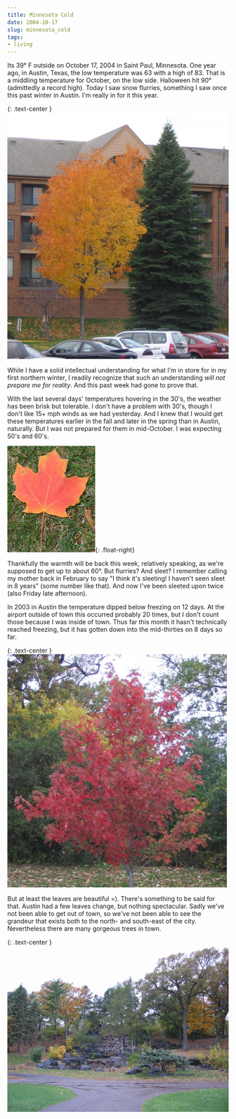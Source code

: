 ```yaml
---
title: Minnesota Cold
date: 2004-10-17
slug: minnesota_cold
tags:
- living
---
```


Its 39&deg; F outside on October 17, 2004 in Saint Paul, Minnesota. One
year ago, in Austin, Texas, the low temperature was 63 with a high of 83.
That is a middling temperature for October, on the low side. Halloween hit
90&deg; (admittedly a record high). Today I saw snow flurries, something I
saw once this past winter in Austin. I'm really in for it this year.

<!-- truncate -->

{: .text-center }
![Silver Maple at our complex](/images/foliage1.jpg)

While I have a solid intellectual understanding for what I'm in store
for in my first northern winter, I readily recognize that such an
understanding _will not prepare me for reality_. And this past week
had gone to prove that.


With the last several days' temperatures hovering in the 30's, the
weather has been brisk but tolerable. I don't have a problem with
30's, though I don't like 15+ mph winds as we had yesterday. And I
knew that I would get these temperatures earlier in the fall and later in the
spring than in Austin, naturally. But I was not prepared for them in
mid-October. I was expecting 50's and 60's.

![Sugar Maple leaf at our complex](/images/foliage2-thumb.jpg){: .float-right}

Thankfully the warmth will be back this week, relatively speaking, as
we're supposed to get up to about 60&deg;. But flurries? And sleet? I
remember calling my mother back in February to say "I think it's
sleeting! I haven't seen sleet in 8 years" (some number like that).
And now I've been sleeted upon twice (also Friday late afternoon).

In 2003 in Austin the temperature dipped below freezing on 12 days. At the
airport outside of town this occurred probably 20 times, but I don't
count those because I was inside of town. Thus far this month it hasn't
technically reached freezing, but it has gotten down into the mid-thirties on
8 days so far.

{: .text-center }
![Red Maple at Como Park](/images/foliage3.jpg)

But at least the leaves are beautiful =). There's something to be said
for that. Austin had a few leaves change, but nothing spectacular. Sadly
we've not been able to get out of town, so we've not been able to see
the grandeur that exists both to the north- and south-east of the city.
Nevertheless there are many gorgeous trees in town.

{: .text-center }
![Hamm Memorial Waterfall at Como Park](/images/foliage4.jpg)
